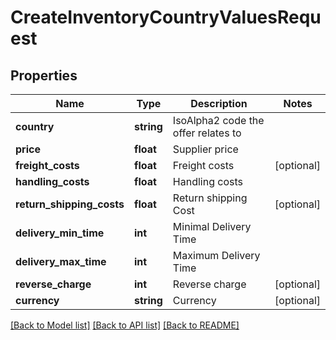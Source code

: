 # CreateInventoryCountryValuesRequest

## Properties
Name | Type | Description | Notes
------------ | ------------- | ------------- | -------------
**country** | **string** | IsoAlpha2 code the offer relates to | 
**price** | **float** | Supplier price | 
**freight_costs** | **float** | Freight costs | [optional] 
**handling_costs** | **float** | Handling costs | 
**return_shipping_costs** | **float** | Return shipping Cost | [optional] 
**delivery_min_time** | **int** | Minimal Delivery Time | 
**delivery_max_time** | **int** | Maximum Delivery Time | 
**reverse_charge** | **int** | Reverse charge | [optional] 
**currency** | **string** | Currency | [optional] 

[[Back to Model list]](../../../README.md#documentation-for-models) [[Back to API list]](../../../README.md#documentation-for-api-endpoints) [[Back to README]](../../../README.md)


